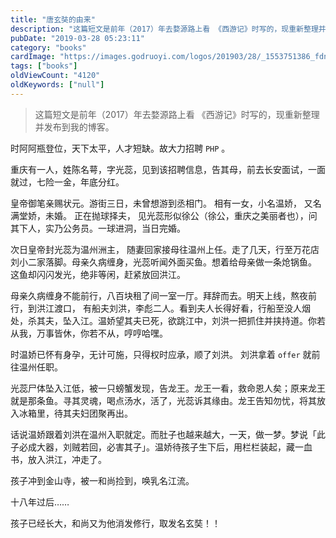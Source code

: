 ```yaml
---
title: "唐玄奘的由来"
description: "这篇短文是前年（2017）年去婺源路上看 《西游记》时写的，现重新整理并发布到我的 Blog。  时阿阿平登位，天下太平，人才短缺。故大力招聘 `PHP` 。  重庆有一人，姓陈名萼，字光蕊，见到该招聘信息"
pubDate: "2019-03-28 05:23:11"
category: "books"
cardImage: "https://images.godruoyi.com/logos/201903/28/_1553751386_fdnzaRA7G5.jpg"
tags: ["books"]
oldViewCount: "4120"
oldKeywords: ["null"]
---
```


> 这篇短文是前年（2017）年去婺源路上看 《西游记》时写的，现重新整理并发布到我的博客。

时阿阿瓶登位，天下太平，人才短缺。故大力招聘 `PHP` 。

重庆有一人，姓陈名萼，字光蕊，见到该招聘信息，告其母，前去长安面试，一面就过，七险一金，年底分红。

皇帝御笔亲赐状元。游街三日，未曾想游到丞相门。 相有一女，小名温娇， 又名满堂娇，未婚。 正在抛球择夫， 见光蕊形似徐公（徐公，重庆之美丽者也），问其下人，实乃公务员。一球进洞，当日完婚。 

次日皇帝封光蕊为温州洲主， 随妻回家接母往温州上任。走了几天，行至万花店刘小二家落脚。母亲久病缠身，光蕊听闻外面买鱼。想着给母亲做一条炝锅鱼。 这鱼却闪闪发光，绝非等闲，赶紧放回洪江。

母亲久病缠身不能前行，八百块租了间一室一厅。拜辞而去。明天上线，熬夜前行，到洪江渡口， 有船夫刘洪，李彪二人。看到夫人长得好看，行船至没人烟处，杀其夫，坠入江。温娇望其夫已死，欲跳江中，刘洪一把抓住并挟持道。你若从我，万事皆休，你若不从，哼哼哈嘿。

时温娇已怀有身孕，无计可施，只得权时应承，顺了刘洪。 刘洪拿着 `offer` 就前往温州任职。

光蕊尸体坠入江低，被一只螃蟹发现，告龙王。龙王一看，救命恩人矣；原来龙王就是那条鱼。寻其灵魂，喝点汤水，活了，光蕊诉其缘由。龙王告知勿忧，将其放入冰箱里，待其夫妇团聚再出。

话说温娇跟着刘洪在温州入职就定。而肚子也越来越大，一天，做一梦。梦说「此子必成大器，刘贼若回，必害其子」。温娇待孩子生下后，用栏栏装起，藏一血书，放入洪江，冲走了。

孩子冲到金山寺，被一和尚捡到，唤乳名江流。

十八年过后……

孩子已经长大，和尚又为他消发修行，取发名玄奘！！
